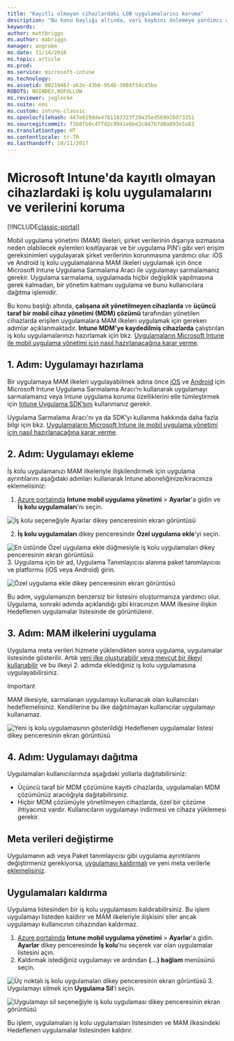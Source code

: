 ```yaml
---
title: "Kayıtlı olmayan cihazlardaki LOB uygulamalarını koruma"
description: "Bu konu başlığı altında, veri kaybını önlemeye yardımcı olabilecek mobil uygulama yönetimi ilkelerini uygulayabilmek için özel iş kolu uygulamalarınızı nasıl hazırlayacağınız açıklanmaktadır."
keywords: 
author: mattbriggs
ms.author: mabriggs
manager: angrobe
ms.date: 11/14/2016
ms.topic: article
ms.prod: 
ms.service: microsoft-intune
ms.technology: 
ms.assetid: 00219467-a62e-43b6-954b-3084f54c45ba
ROBOTS: NOINDEX,NOFOLLOW
ms.reviewer: joglocke
ms.suite: ems
ms.custom: intune-classic
ms.openlocfilehash: 447e019dde4781183323f29a35ed569926973351
ms.sourcegitcommit: f3b8fb8c47fd2c9941ebbe2c047b7d0a093e5a83
ms.translationtype: HT
ms.contentlocale: tr-TR
ms.lasthandoff: 10/11/2017
---
```

# <a name="protect-line-of-business-apps-and-data-on-devices-that-are-not-enrolled-in-microsoft-intune"></a>Microsoft Intune'da kayıtlı olmayan cihazlardaki iş kolu uygulamalarını ve verilerini koruma

[!INCLUDE[classic-portal](../includes/classic-portal.md)]

Mobil uygulama yönetimi (MAM) ilkeleri, şirket verilerinin dışarıya sızmasına neden olabilecek eylemleri kısıtlayarak ve bir uygulama PIN'i gibi veri erişim gereksinimleri uygulayarak şirket verilerinin korunmasına yardımcı olur. iOS ve Android iş kolu uygulamalarına MAM ilkeleri uygulamak için önce Microsoft Intune Uygulama Sarmalama Aracı ile uygulamayı sarmalamanız gerekir. Uygulama sarmalama, uygulamada hiçbir değişiklik yapılmasına gerek kalmadan, bir yönetim katmanı uygulama ve bunu kullanıcılara dağıtma işlemidir.  

Bu konu başlığı altında, **çalışana ait yönetilmeyen cihazlarda** ve **üçüncü taraf bir mobil cihaz yönetimi (MDM) çözümü** tarafından yönetilen cihazlarda erişilen uygulamalara MAM ilkeleri uygulamak için gereken adımlar açıklanmaktadır.  **Intune MDM'ye kaydedilmiş cihazlarda** çalıştırılan iş kolu uygulamalarınızı hazırlamak için bkz. [Uygulamaların Microsoft Intune ile mobil uygulama yönetimi için nasıl hazırlanacağına karar verme](/intune/apps-prepare-mobile-application-management).


##  <a name="step-1-prepare-the-app"></a>1. Adım: Uygulamayı hazırlama

Bir uygulamaya MAM ilkeleri uygulayabilmek adına önce [iOS](/intune/app-wrapper-prepare-ios) ve [Android](/intune/app-wrapper-prepare-android) için Microsoft Intune Uygulama Sarmalama Aracı’nı kullanarak uygulamayı sarmalamanız veya Intune uygulama koruma özelliklerini elle tümleştirmek için [Intune Uygulama SDK’sını](/intune/app-sdk) kullanmanız gerekir.

Uygulama Sarmalama Aracı'nı ya da SDK'yı kullanma hakkında daha fazla bilgi için bkz. [Uygulamaların Microsoft Intune ile mobil uygulama yönetimi için nasıl hazırlanacağına karar verme](/intune/apps-prepare-mobile-application-management).

## <a name="step-2-add-the-app"></a>2. Adım: Uygulamayı ekleme

İş kolu uygulamanızı MAM ilkeleriyle ilişkilendirmek için uygulama ayrıntılarını aşağıdaki adımları kullanarak Intune aboneliğinize/kiracınıza eklemelisiniz:

1. [Azure portalında](https://portal.azure.com/) **Intune mobil uygulama yönetimi** > **Ayarlar**'a gidin ve **İş kolu uygulamaları**'nı seçin.

  ![İş kolu seçeneğiyle Ayarlar dikey penceresinin ekran görüntüsü](../media/mam-azure-portal-lob-on-settings.png)

2. **İş kolu uygulamaları** dikey penceresinde **Özel uygulama ekle**'yi seçin.

  ![En üstünde Özel uygulama ekle düğmesiyle iş kolu uygulamaları dikey penceresinin ekran görüntüsü](../media/mam-azure-portal-add-lob-app-action.png)
3.  Uygulama için bir ad, Uygulama Tanımlayıcısı alanına paket tanımlayıcısı ve platformu (iOS veya Android) girin.

  ![Özel uygulama ekle dikey penceresinin ekran görüntüsü](../media/mam-azure-portal-add-app-details.png)

  Bu adım, uygulamanızın benzersiz bir listesini oluşturmanıza yardımcı olur. Uygulama, sonraki adımda açıklandığı gibi kiracınızın MAM ilkesine ilişkin Hedeflenen uygulamalar listesinde de görüntülenir.

## <a name="step-3-apply-mam-policies"></a>3. Adım: MAM ilkelerini uygulama
Uygulama meta verileri hizmete yüklendikten sonra uygulama, uygulamalar listesinde gösterilir. Artık [yeni ilke oluşturabilir veya mevcut bir ilkeyi kullanabilir](create-and-deploy-mobile-app-management-policies-with-microsoft-intune.md) ve bu ilkeyi 2. adımda eklediğiniz iş kolu uygulamasına uygulayabilirsiniz.

>[!IMPORTANT]
>MAM ilkesiyle, sarmalanan uygulamayı kullanacak olan kullanıcıları hedeflemelisiniz.  Kendilerine bu ilke dağıtılmayan kullanıcılar uygulamayı kullanamaz.


  ![Yeni iş kolu uygulamasının gösterildiği Hedeflenen uygulamalar listesi dikey penceresinin ekran görüntüsü](../media/mam-azure-portal-lob-on-targeted-app-list.png)
## <a name="step-4-distribute-the-app"></a>4. Adım: Uygulamayı dağıtma
Uygulamaları kullanıcılarınıza aşağıdaki yollarla dağıtabilirsiniz:
* Üçüncü taraf bir MDM çözümüne kayıtlı cihazlarda, uygulamaları MDM çözümünüz aracılığıyla dağıtabilirsiniz.
* Hiçbir MDM çözümüyle yönetilmeyen cihazlarda, özel bir çözüme ihtiyacınız vardır. Kullanıcıların uygulamayı indirmesi ve cihaza yüklemesi gerekir.

## <a name="change-the-metadata"></a>Meta verileri değiştirme
Uygulamanın adı veya Paket tanımlayıcısı gibi uygulama ayrıntılarını değiştirmeniz gerekiyorsa, [uygulamayı kaldırmalı](#remove-apps) ve yeni meta verilerle [eklemelisiniz](#step-2-add-the-app).

##  <a name="remove-apps"></a>Uygulamaları kaldırma
Uygulama listesinden bir iş kolu uygulamasını kaldırabilirsiniz. Bu işlem uygulamayı listeden kaldırır ve MAM ilkeleriyle ilişkisini siler ancak uygulamayı kullanıcının cihazından kaldırmaz.  

1.  [Azure portalında](https://portal.azure.com/) **Intune mobil uygulama yönetimi** > **Ayarlar**'a gidin. **Ayarlar** dikey penceresinde **İş kolu**’nu seçerek var olan uygulamalar listesini açın.  
2.  Kaldırmak istediğiniz uygulamayı ve ardından **(…) bağlam** menüsünü seçin.

  ![Üç noktalı iş kolu uygulamaları dikey penceresinin ekran görüntüsü](../media/mam-azure-portal-lob-context-menu.png)
3.  Uygulamayı silmek için **Uygulama Sil**’i seçin.

  ![Uygulamayı sil seçeneğiyle iş kolu uygulaması dikey penceresinin ekran görüntüsü](../media/mam-azure-portal-delete-app.png)

  Bu işlem, uygulamaları iş kolu uygulamaları listesinden ve MAM ilkesindeki Hedeflenen uygulamalar listesinden kaldırır.
